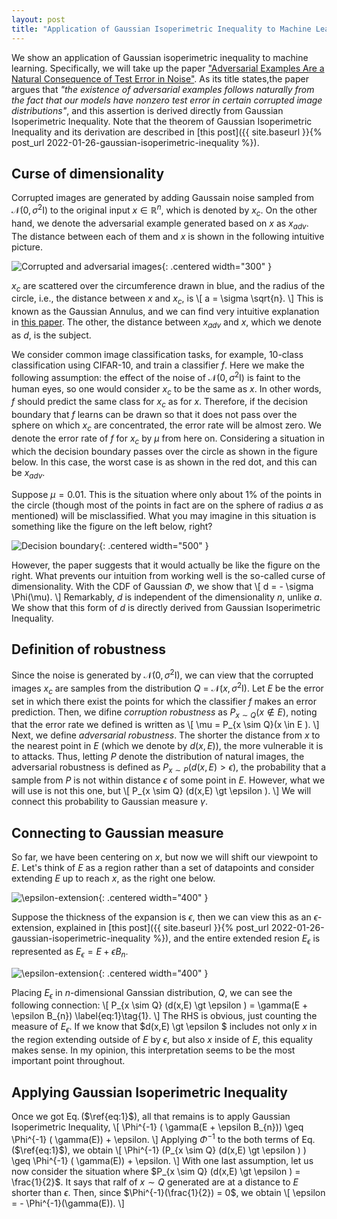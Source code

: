 ```yaml
---
layout: post
title: "Application of Gaussian Isoperimetric Inequality to Machine Learning"
---
```

We show an application of Gaussian isoperimetric inequality to machine learning.
Specifically, we will take up the paper ["Adversarial Examples Are a Natural Consequence of Test Error in Noise"](https://arxiv.org/pdf/1901.10513.pdf).
As its title states,the paper argues that *"the existence of adversarial examples follows naturally from the fact that our models have nonzero test error in certain corrupted image distributions"*,
and this assertion is derived directly from Gaussian Isoperimetric Inequality.
Note that the theorem of Gaussian Isoperimetric Inequality and its derivation are described 
in [this post]({{ site.baseurl }}{% post_url 2022-01-26-gaussian-isoperimetric-inequality %}).

## Curse of dimensionality
Corrupted images are generated by adding Gaussain noise sampled from $\mathcal{N}(0, \sigma^{2} \text{I})$ to the original input $x \in \mathbb{R}^{n}$, which is denoted by $x_{c}$.
On the other hand, we denote the adversarial example generated based on $x$ as $x_{adv}$.
The distance between each of them and $x$ is shown in the following intuitive picture.

![Corrupted and adversarial images]({{site.baseurl}}/img/GII/fig_corrupt_and_adv.png){: .centered width="300" }

$x_{c}$ are scattered over the circumference drawn in blue, and the radius of the circle, i.e., the distance between $x$ and $x_{c}$, is 
\\[
    a = \sigma \sqrt{n}.
\\]
This is known as the Gaussian Annulus, and we can find very intuitive explanation in [this paper](https://arxiv.org/pdf/1701.02434.pdf).
The other, the distance between $x_{adv}$ and $x$, which we denote as $d$, is the subject.

We consider common image classification tasks, for example, 10-class classification using CIFAR-10, and train a classifier $f$.
Here we make the following assumption:
the effect of the noise of $\mathcal{N}(0, \sigma^{2} \text{I})$ is faint to the human eyes, so one would consider $x_{c}$ to be the same as $x$.
In other words, $f$ should predict the same class for $x_{c}$ as for $x$.
Therefore, if the decision boundary that $f$ learns can be drawn
so that it does not pass over the sphere on which $x_{c}$ are concentrated, the error rate will be almost zero.
We denote the error rate of $f$ for $x_{c}$ by $\mu$ from here on.
Considering a situation in which the decision boundary passes over the circle as shown in the figure below.
In this case, the worst case is as shown in the red dot, and this can be $x_{adv}$.

Suppose $\mu = 0.01$.
This is the situation where only about $1\%$ of the points in the circle
(though most of the points in fact are on the sphere of radius $a$ as mentioned) will be misclassified.
What you may imagine in this situation is something like the figure on the left below, right?

![Decision boundary]({{site.baseurl}}/img/GII/fig_db_far_and_near.png){: .centered width="500" }

However, the paper suggests that it would actually be like the figure on the right.
What prevents our intuition from working well is the so-called curse of dimensionality.
With the CDF of Gaussian $\Phi$, we show that
\\[
	d = - \sigma \Phi(\mu).
\\]
Remarkably, $d$ is independent of the dimensionality $n$, unlike $a$.
We show that this form of $d$ is directly derived from Gaussian Isoperimetric Inequality.


## Definition of robustness
Since the noise is generated by $\mathcal{N}(0, \sigma^{2} \text{I})$, 
we can view that the corrupted images $x_{c}$ are samples from the distribution $Q$ = $\mathcal{N}(x, \sigma^{2} \text{I})$.
Let $E$ be the error set in which there exist the points for which the classifier $f$ makes an error prediction.
Then, we difine *corruption robustness* as $P_{x \sim Q}(x \notin E )$, 
noting that the error rate we defined is written as
\\[
    \mu = P_{x \sim Q}(x \in E ).
\\]
Next, we define *adversarial robustness*.
The shorter the distance from $x$ to the nearest point in $E$ (which we denote by $d(x,E)$), the more vulnerable it is to attacks.
Thus, letting $P$ denote the distribution of natural images, the adversarial robustness is defined as
$P_{x \sim P} (d(x,E) \gt \epsilon )$,
the probability that a sample from $P$ is not within distance $\epsilon$ of some point in $E$.
However, what we will use is not this one, but 
\\[
    P_{x \sim Q} (d(x,E) \gt \epsilon ).
\\]
We will connect this probability to Gaussian measure $\gamma$. 

## Connecting to Gaussian measure
So far, we have been centering on $x$, but now we will shift our viewpoint to $E$.
Let's think of $E$ as a region rather than a set of datapoints and consider extending $E$ up to reach $x$, as the right one below.

![$\epsilon$-extension]({{site.baseurl}}/img/GII/fig_d_x_E.png){: .centered width="400" }

Suppose the thickness of the expansion is $\epsilon$, then we can view this as an $\epsilon$-extension,
explained 
in [this post]({{ site.baseurl }}{% post_url 2022-01-26-gaussian-isoperimetric-inequality %}),
and the entire extended resion $E_{\epsilon}$ is represented as $E_{\epsilon} = E + \epsilon B_{n}$.

![$\epsilon$-extension]({{site.baseurl}}/img/GII/fig_d_x_E_in_gauss.png){: .centered width="400" }

Placing $E_{\epsilon}$ in $n$-dimensional Ganssian distribution, $Q$, we can see the following connection:
\\[
    P_{x \sim Q} (d(x,E) \gt \epsilon ) = \gamma(E + \epsilon B_{n}) \label{eq:1}\tag{1}.
\\]
The RHS is obvious, just counting the measure of $E_{\epsilon}$.
If we know that $d(x,E) \gt \epsilon $ includes not only $x$ in the region extending outside of $E$ by $\epsilon$, but also $x$ inside of $E$,
this equality makes sense.
In my opinion, this interpretation seems to be the most important point throughout.

## Applying Gaussian Isoperimetric Inequality
Once we got Eq.$\,$($\ref{eq:1}$), all that remains is to apply Gaussian Isoperimetric Inequality,
\\[ 
    \Phi^{-1} ( \gamma(E + \epsilon B_{n})) \geq \Phi^{-1} ( \gamma(E)) + \epsilon.
\\]
Applying $\Phi^{-1}$ to the both terms of Eq.$\,$($\ref{eq:1}$), we obtain
\\[ 
    \Phi^{-1} (P_{x \sim Q} (d(x,E) \gt \epsilon ) ) \geq  \Phi^{-1} ( \gamma(E)) + \epsilon.
\\]
With one last assumption, let us now consider the situation where $P_{x \sim Q} (d(x,E) \gt \epsilon ) = \frac{1}{2}$.
It says that ralf of $x \sim Q$ generated are at a distance to $E$ shorter than $\epsilon$.
Then, since $\Phi^{-1}(\frac{1}{2}) = 0$, we obtain
\\[
    \epsilon = - \Phi^{-1}(\gamma(E)).
\\]
